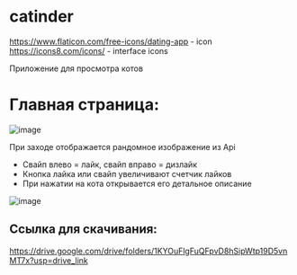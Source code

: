 # catinder
https://www.flaticon.com/free-icons/dating-app - icon
https://icons8.com/icons/ - interface icons

Приложение для просмотра котов

# Главная страница:
![image](https://github.com/user-attachments/assets/fa0f0685-682d-41c4-9d5e-e076190bf1b7)

При заходе отображается рандомное изображение из Api
- Свайп влево = лайк, свайп вправо = дизлайк
- Кнопка лайка или свайп увеличивают счетчик лайков
- При нажатии на кота открывается его детальное описание

![image](https://github.com/user-attachments/assets/8a5bf4e0-5034-4b6e-a069-7dcfa6a7d235)

## Cсылка для скачивания:
https://drive.google.com/drive/folders/1KYOuFlgFuQFpvD8hSipWtp19D5vnMT7x?usp=drive_link
